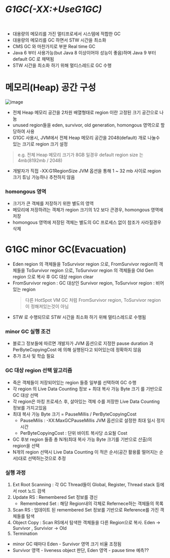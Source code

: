 # ***G1GC(-XX:+UseG1GC)***
<br>

* 대용량의 메모리를 가진 멀티프로세서 시스템에 적합한 GC
* 대용량의 메모리를 GC 하면서 STW 시간을 최소화
* CMS GC 와 마찬가지로 부분 Real time GC
* Java 6 부터 사용가능(but Java 8 이상이어야 성능이 좋음)하며 Java 9 부터 default GC 로 채택됨
* STW 시간을 최소화 하기 위해 멀티스레드로 GC 수행

# 메모리(Heap) 공간 구성
![image](https://user-images.githubusercontent.com/48702893/85925930-a17c2000-b8d6-11ea-8210-8147f8bb93d4.png)
* 전체 Heap 메모리 공간을 2차원 배열형태로 region 이란 고정된 크기 공간으로 나눔
* unused region들을 eden, survivor, old generation, homongous 영역으로 할당하여 사용
* G1GC 사용시, JVM에서 전체 Heap 메모리 공간을 2048(default) 개로 나눌수 있는 크기로 region 크기 설정
> e.g. 전체 Heap 메모리 크기가 8GB 일경우 default region size 는 4mb(8192mb / 2048)
* 개발자가 직접 -XX:G1RegionSize JVM 옵션을 통해 1 ~ 32 mb 사이로 region 크기 튜닝 가능하나 추천하지 않음

### homongous 영역
* 크기가 큰 객체를 저장하기 위한 별도의 영역
* 메모리에 저장하려는 객체가 region 크기의 1/2 보다 큰경우, homongous 영역에 저장
* homongous 영역에 저장된 객체는 별도의 GC 프로세스 없이 참조가 사라질경우 삭제

# G1GC minor GC(Evacuation)
* Eden region 의 객체들을 ToSurvivor region 으로, FromSurvivor region의 객체들을 ToSurvivor region 으로, ToSurvivor region 의 객체들을 Old Gen region 으로 복사 후 GC 대상 region clear
* FromSurvivor region : GC 대상인 Survivor region, ToSurvivor region : 비어있는 region
   > 다른 HotSpot VM GC 처럼 FromSurvivor region, ToSurvivor region 이 정해져있는것이 아님
* STW 로 수행되므로 STW 시간을 최소화 하기 위해 멀티스레드로 수행됨

### minor GC 실행 조건 
* 블로그 정보들에 따르면 개발자가 JVM 옵션으로 지정한 pause duration 과 PerByteCopyingCost 에 의해 실행된다고 되어있는데 정확하지 않음
* 추가 조사 및 학습 필요

### GC 대상 region 선택 알고리즘
* 죽은 객체들이 저장되어있는 region 들중 일부를 선택하여 GC 수행
* 각 region 의 Live Data Counting 정보 + 최대 복사 가능 Byte 크기 를 기반으로 GC 대상 선택
* 각 region은 마킹 프로세스 후, 살아있는 객체 수를 저장한 Live Data Counting 정보를 가지고있음
* 최대 복사 가능 Byte 크기 = PauseMillis / PerByteCopyingCost
   * PauseMilis : -XX:MaxGCPauseMillis JVM 옵션으로 설정한 최대 일시 정지 시간
   * PerByteCopyingCost : 단위 바이트 복사당 소요될 Cost
* GC 후보 region 들중 총 N개(최대 복사 가능 Byte 크기를 기반으로 산출)의 region을 선택
* N개의 region 선택시 Live Data Counting 이 적은 순서(공간 활용률 떨어지는 순서)대로 선택하는것으로 추정

### 실행 과정
1. Ext Root Scanning : 각 GC Thread들이 Global, Register, Thread stack 등에서 root 노드 검색
2. Update RS : Remembered Set 정보를 갱신
	* Remembered Set : 해당 Region내의 각체로 Refernece하는 객체들의 목록
3. Scan RS : 업데이트 된 remembered Set 정보를 기반으로 Reference를 가진 객체들를 탐색
4. Object Copy : Scan RS에서 탐색한 객체들을 다른 Region으로 복사. Eden -> Survivor , Survivior -> Old
5. Termination  



* minor GC 때마다 Eden - Survivor 영역 크기 비율 조정됨
* Survivor 영역 - liveness object 판단, Eden 영역 - pause time 예측??